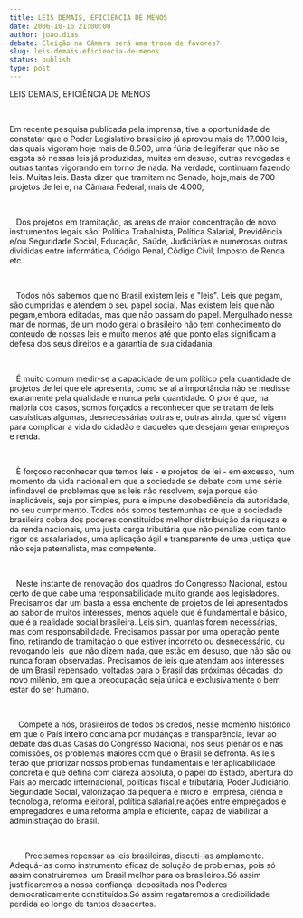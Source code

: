 ```yaml
---
title: LEIS DEMAIS, EFICIÊNCIA DE MENOS
date: 2006-10-16 21:00:00
author: joao.dias
debate: Eleição na Câmara será uma troca de favores?
slug: leis-demais-eficiencia-de-menos
status: publish 
type: post
---
```


LEIS DEMAIS, EFICIÊNCIA DE MENOS



 



Em recente pesquisa publicada pela imprensa, tive a oportunidade de constatar que o Poder Legislativo brasileiro já aprovou mais de 17.000 leis, das quais vigoram hoje mais de 8.500, uma fúria de legiferar que não se esgota só nessas leis já produzidas, muitas em desuso, outras revogadas e outras tantas vigorando em torno de nada. Na verdade, continuam fazendo leis. Muitas leis. Basta dizer que tramitam no Senado, hoje,mais de 700 projetos de lei e, na Câmara Federal, mais de 4.000, 



 



   Dos projetos em tramitação, as áreas de maior concentração de novo instrumentos legais são: Política Trabalhista, Política Salarial, Previdência e/ou Seguridade Social, Educação, Saúde, Judiciárias e numerosas outras divididas entre informática, Código Penal, Código Civil, Imposto de Renda etc.



 



   Todos nós sabemos que no Brasil existem leis e "leis". Leis que pegam, são cumpridas e atendem o seu papel social. Mas existem leis que não pegam,embora editadas, mas que não passam do papel. Mergulhado nesse mar de normas, de um modo geral o brasileiro não tem conhecimento do conteúdo de nossas leis e muito menos até que ponto elas significam a defesa dos seus direitos e a garantia de sua cidadania.



 



   É muito comum medir-se a capacidade de um político pela quantidade de projetos de lei que ele apresenta, como se aí a importância não se medisse exatamente pela qualidade e nunca pela quantidade. O pior é que, na maioria dos casos, somos forçados a reconhecer que se tratam de leis casuísticas algumas, desnecessárias outras e, outras ainda, que só vigem para complicar a vida do cidadão e daqueles que desejam gerar empregos e renda.



 



   È forçoso reconhecer que temos leis - e projetos de lei - em excesso, num momento da vida nacional em que a sociedade se debate com ume série infindável de problemas que as leis não resolvem, seja porque são inaplicáveis, seja por simples, pura e impune desobediência da autoridade, no seu cumprimento. Todos nós somos testemunhas de que a sociedade brasileira cobra dos poderes constituídos melhor distribuição da riqueza e da renda nacionais, uma justa carga tributária que não penalize com tanto rigor os assalariados, uma aplicação ágil e transparente de uma justiça que não seja paternalista, mas competente.



 



   Neste instante de renovação dos quadros do Congresso Nacional, estou certo de que cabe uma responsabilidade muito grande aos legisladores. Precisamos dar um basta a essa enchente de projetos de lei apresentados ao sabor de muitos interesses, menos aquele que é fundamental e básico, que é a realidade social brasileira. Leis sim, quantas forem necessárias, mas com responsabilidade. Precisamos passar por uma operação pente fino, retirando de tramitação o que estiver incorreto ou desnecessário, ou revogando leis  que não dizem nada, que estão em desuso, que não são ou nunca foram observadas. Precisamos de leis que atendam aos interesses de um Brasil repensado, voltadas para o Brasil das próximas décadas, do novo milênio, em que a preocupação seja única e exclusivamente o bem estar do ser humano.



 



    Compete a nós, brasileiros de todos os credos, nesse momento histórico em que o País inteiro conclama por mudanças e transparência, levar ao debate das duas Casas do Congresso Nacional, nos seus plenários e nas comissões, os problemas maiores com que o Brasil se defronta. As leis terão que priorizar nossos problemas fundamentais e ter aplicabilidade concreta e que defina com clareza absoluta, o papel do Estado, abertura do País ao mercado internacional, políticas fiscal e tributária, Poder Judiciário, Seguridade Social, valorização da pequena e micro e  empresa, ciência e tecnologia, reforma eleitoral, política salarial,relações entre empregados e empregadores e uma reforma ampla e eficiente, capaz de viabilizar a administração do Brasil. 



 



       Precisamos repensar as leis brasileiras, discuti-las amplamente. Adequá-las como instrumento eficaz de solução de problemas, pois só assim construiremos  um Brasil melhor para os brasileiros.Só assim justificaremos a nossa confiança  depositada nos Poderes democraticamente constituídos.Só assim regataremos a credibilidade perdida ao longo de tantos desacertos.



 




 























